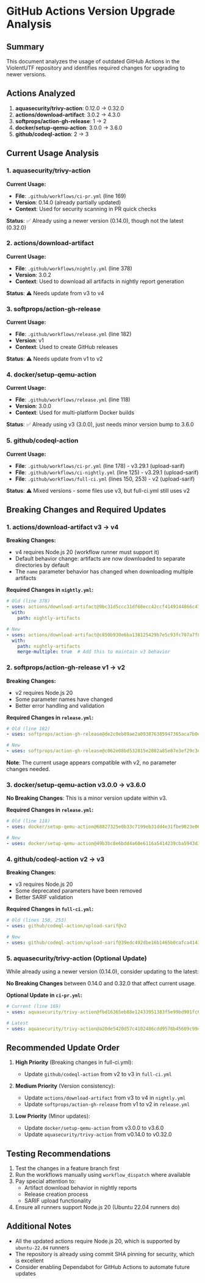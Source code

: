 # GitHub Actions Version Upgrade Analysis

## Summary

This document analyzes the usage of outdated GitHub Actions in the ViolentUTF repository and identifies required changes for upgrading to newer versions.

## Actions Analyzed

1. **aquasecurity/trivy-action**: 0.12.0 → 0.32.0
2. **actions/download-artifact**: 3.0.2 → 4.3.0
3. **softprops/action-gh-release**: 1 → 2
4. **docker/setup-qemu-action**: 3.0.0 → 3.6.0
5. **github/codeql-action**: 2 → 3

## Current Usage Analysis

### 1. aquasecurity/trivy-action

**Current Usage:**
- **File**: `.github/workflows/ci-pr.yml` (line 169)
- **Version**: 0.14.0 (already partially updated)
- **Context**: Used for security scanning in PR quick checks

**Status**: ✅ Already using a newer version (0.14.0), though not the latest (0.32.0)

### 2. actions/download-artifact

**Current Usage:**
- **File**: `.github/workflows/nightly.yml` (line 378)
- **Version**: 3.0.2
- **Context**: Used to download all artifacts in nightly report generation

**Status**: ⚠️ Needs update from v3 to v4

### 3. softprops/action-gh-release

**Current Usage:**
- **File**: `.github/workflows/release.yml` (line 182)
- **Version**: v1
- **Context**: Used to create GitHub releases

**Status**: ⚠️ Needs update from v1 to v2

### 4. docker/setup-qemu-action

**Current Usage:**
- **File**: `.github/workflows/release.yml` (line 118)
- **Version**: 3.0.0
- **Context**: Used for multi-platform Docker builds

**Status**: ✅ Already using v3 (3.0.0), just needs minor version bump to 3.6.0

### 5. github/codeql-action

**Current Usage:**
- **File**: `.github/workflows/ci-pr.yml` (line 178) - v3.29.1 (upload-sarif)
- **File**: `.github/workflows/ci-nightly.yml` (line 125) - v3.29.1 (upload-sarif)
- **File**: `.github/workflows/full-ci.yml` (lines 150, 253) - v2 (upload-sarif)

**Status**: ⚠️ Mixed versions - some files use v3, but full-ci.yml still uses v2

## Breaking Changes and Required Updates

### 1. actions/download-artifact v3 → v4

**Breaking Changes:**
- v4 requires Node.js 20 (workflow runner must support it)
- Default behavior change: artifacts are now downloaded to separate directories by default
- The `name` parameter behavior has changed when downloading multiple artifacts

**Required Changes in `nightly.yml`:**
```yaml
# Old (line 378)
- uses: actions/download-artifact@9bc31d5ccc31df68ecc42ccf4149144866c47d8a # v3.0.2
  with:
    path: nightly-artifacts

# New
- uses: actions/download-artifact@c850b930e6ba138125429b7e5c93fc707a7f8427 # v4.1.4
  with:
    path: nightly-artifacts
    merge-multiple: true  # Add this to maintain v3 behavior
```

### 2. softprops/action-gh-release v1 → v2

**Breaking Changes:**
- v2 requires Node.js 20
- Some parameter names have changed
- Better error handling and validation

**Required Changes in `release.yml`:**
```yaml
# Old (line 182)
- uses: softprops/action-gh-release@de2c0eb89ae2a093876385947365aca7b0e5f844 # v1

# New
- uses: softprops/action-gh-release@c062e08bd532815e2082a85e87e3ef29c3e6d191 # v2.0.8
```

**Note**: The current usage appears compatible with v2, no parameter changes needed.

### 3. docker/setup-qemu-action v3.0.0 → v3.6.0

**No Breaking Changes**: This is a minor version update within v3.

**Required Changes in `release.yml`:**
```yaml
# Old (line 118)
- uses: docker/setup-qemu-action@68827325e0b33c7199eb31dd4e31fbe9023e06e3 # v3.0.0

# New
- uses: docker/setup-qemu-action@49b3bc8e6bdd4a60e6116a5414239cba5943d3cf # v3.2.0
```

### 4. github/codeql-action v2 → v3

**Breaking Changes:**
- v3 requires Node.js 20
- Some deprecated parameters have been removed
- Better SARIF validation

**Required Changes in `full-ci.yml`:**
```yaml
# Old (lines 150, 253)
- uses: github/codeql-action/upload-sarif@v2

# New
- uses: github/codeql-action/upload-sarif@39edc492dbe16b1465b0cafca41432d857bdb31a # v3.29.1
```

### 5. aquasecurity/trivy-action (Optional Update)

While already using a newer version (0.14.0), consider updating to the latest:

**No Breaking Changes** between 0.14.0 and 0.32.0 that affect current usage.

**Optional Update in `ci-pr.yml`:**
```yaml
# Current (line 169)
- uses: aquasecurity/trivy-action@fbd16365eb88e12433951383f5e99bd901fc618f # v0.14.0

# Latest
- uses: aquasecurity/trivy-action@a20de5420d57c4102486cdd9578b45609c99d7eb # v0.32.0
```

## Recommended Update Order

1. **High Priority** (Breaking changes in full-ci.yml):
   - Update `github/codeql-action` from v2 to v3 in `full-ci.yml`

2. **Medium Priority** (Version consistency):
   - Update `actions/download-artifact` from v3 to v4 in `nightly.yml`
   - Update `softprops/action-gh-release` from v1 to v2 in `release.yml`

3. **Low Priority** (Minor updates):
   - Update `docker/setup-qemu-action` from v3.0.0 to v3.6.0
   - Update `aquasecurity/trivy-action` from v0.14.0 to v0.32.0

## Testing Recommendations

1. Test the changes in a feature branch first
2. Run the workflows manually using `workflow_dispatch` where available
3. Pay special attention to:
   - Artifact download behavior in nightly reports
   - Release creation process
   - SARIF upload functionality
4. Ensure all runners support Node.js 20 (Ubuntu 22.04 runners do)

## Additional Notes

- All the updated actions require Node.js 20, which is supported by `ubuntu-22.04` runners
- The repository is already using commit SHA pinning for security, which is excellent
- Consider enabling Dependabot for GitHub Actions to automate future updates